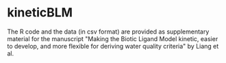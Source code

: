 # kineticBLM
The R code and the data (in csv format) are provided as supplementary material for the manuscript 
"Making the Biotic Ligand Model kinetic, easier to develop, and more flexible for deriving water 
quality criteria" by Liang et al.
